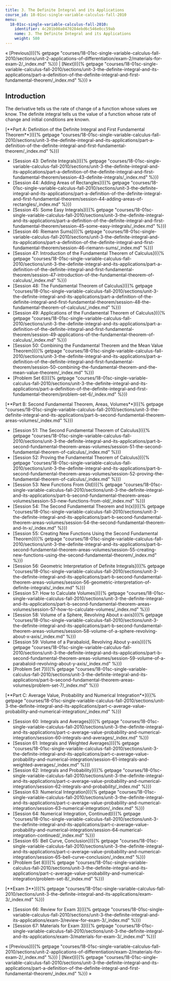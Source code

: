 ```yaml
---
title: 3. The Definite Integral and its Applications
course_id: 18-01sc-single-variable-calculus-fall-2010
menu:
  18-01sc-single-variable-calculus-fall-2010:
    identifier: 4c201b00a0470284ebd6c546e0cc59ab
    name: 3. The Definite Integral and its Applications
    weight: 580
---
```

« [Previous]({{% getpage "courses/18-01sc-single-variable-calculus-fall-2010/sections/unit-2-applications-of-differentiation/exam-2/materials-for-exam-2/_index.md" %}}) | [Next]({{% getpage "courses/18-01sc-single-variable-calculus-fall-2010/sections/unit-3-the-definite-integral-and-its-applications/part-a-definition-of-the-definite-integral-and-first-fundamental-theorem/_index.md" %}}) »

Introduction
------------

The derivative tells us the rate of change of a function whose values we know. The definite integral tells us the value of a function whose rate of change and initial conditions are known.

[\*\*Part A: Definition of the Definite Integral and First Fundamental Theorem\*\*]({{% getpage "courses/18-01sc-single-variable-calculus-fall-2010/sections/unit-3-the-definite-integral-and-its-applications/part-a-definition-of-the-definite-integral-and-first-fundamental-theorem/_index.md" %}})

*   [Session 43: Definite Integrals]({{% getpage "courses/18-01sc-single-variable-calculus-fall-2010/sections/unit-3-the-definite-integral-and-its-applications/part-a-definition-of-the-definite-integral-and-first-fundamental-theorem/session-43-definite-integrals/_index.md" %}})
*   [Session 44: Adding Areas of Rectangles]({{% getpage "courses/18-01sc-single-variable-calculus-fall-2010/sections/unit-3-the-definite-integral-and-its-applications/part-a-definition-of-the-definite-integral-and-first-fundamental-theorem/session-44-adding-areas-of-rectangles/_index.md" %}})
*   [Session 45: Some Easy Integrals]({{% getpage "courses/18-01sc-single-variable-calculus-fall-2010/sections/unit-3-the-definite-integral-and-its-applications/part-a-definition-of-the-definite-integral-and-first-fundamental-theorem/session-45-some-easy-integrals/_index.md" %}})
*   [Session 46: Riemann Sums]({{% getpage "courses/18-01sc-single-variable-calculus-fall-2010/sections/unit-3-the-definite-integral-and-its-applications/part-a-definition-of-the-definite-integral-and-first-fundamental-theorem/session-46-riemann-sums/_index.md" %}})
*   [Session 47: Introduction of the Fundamental Theorem of Calculus]({{% getpage "courses/18-01sc-single-variable-calculus-fall-2010/sections/unit-3-the-definite-integral-and-its-applications/part-a-definition-of-the-definite-integral-and-first-fundamental-theorem/session-47-introduction-of-the-fundamental-theorem-of-calculus/_index.md" %}})
*   [Session 48: The Fundamental Theorem of Calculus]({{% getpage "courses/18-01sc-single-variable-calculus-fall-2010/sections/unit-3-the-definite-integral-and-its-applications/part-a-definition-of-the-definite-integral-and-first-fundamental-theorem/session-48-the-fundamental-theorem-of-calculus/_index.md" %}})
*   [Session 49: Applications of the Fundamental Theorem of Calculus]({{% getpage "courses/18-01sc-single-variable-calculus-fall-2010/sections/unit-3-the-definite-integral-and-its-applications/part-a-definition-of-the-definite-integral-and-first-fundamental-theorem/session-49-applications-of-the-fundamental-theorem-of-calculus/_index.md" %}})
*   [Session 50: Combining the Fundamental Theorem and the Mean Value Theorem]({{% getpage "courses/18-01sc-single-variable-calculus-fall-2010/sections/unit-3-the-definite-integral-and-its-applications/part-a-definition-of-the-definite-integral-and-first-fundamental-theorem/session-50-combining-the-fundamental-theorem-and-the-mean-value-theorem/_index.md" %}})
*   [Problem Set 6]({{% getpage "courses/18-01sc-single-variable-calculus-fall-2010/sections/unit-3-the-definite-integral-and-its-applications/part-a-definition-of-the-definite-integral-and-first-fundamental-theorem/problem-set-6/_index.md" %}})

[\*\*Part B: Second Fundamental Theorem, Areas, Volumes\*\*]({{% getpage "courses/18-01sc-single-variable-calculus-fall-2010/sections/unit-3-the-definite-integral-and-its-applications/part-b-second-fundamental-theorem-areas-volumes/_index.md" %}})

*   [Session 51: The Second Fundamental Theorem of Calculus]({{% getpage "courses/18-01sc-single-variable-calculus-fall-2010/sections/unit-3-the-definite-integral-and-its-applications/part-b-second-fundamental-theorem-areas-volumes/session-51-the-second-fundamental-theorem-of-calculus/_index.md" %}})
*   [Session 52: Proving the Fundamental Theorem of Calculus]({{% getpage "courses/18-01sc-single-variable-calculus-fall-2010/sections/unit-3-the-definite-integral-and-its-applications/part-b-second-fundamental-theorem-areas-volumes/session-52-proving-the-fundamental-theorem-of-calculus/_index.md" %}})
*   [Session 53: New Functions From Old]({{% getpage "courses/18-01sc-single-variable-calculus-fall-2010/sections/unit-3-the-definite-integral-and-its-applications/part-b-second-fundamental-theorem-areas-volumes/session-53-new-functions-from-old/_index.md" %}})
*   [Session 54: The Second Fundamental Theorem and ln(x)]({{% getpage "courses/18-01sc-single-variable-calculus-fall-2010/sections/unit-3-the-definite-integral-and-its-applications/part-b-second-fundamental-theorem-areas-volumes/session-54-the-second-fundamental-theorem-and-ln-x/_index.md" %}})
*   [Session 55: Creating New Functions Using the Second Fundamental Theorem]({{% getpage "courses/18-01sc-single-variable-calculus-fall-2010/sections/unit-3-the-definite-integral-and-its-applications/part-b-second-fundamental-theorem-areas-volumes/session-55-creating-new-functions-using-the-second-fundamental-theorem/_index.md" %}})
*   [Session 56: Geometric Interpretation of Definite Integrals]({{% getpage "courses/18-01sc-single-variable-calculus-fall-2010/sections/unit-3-the-definite-integral-and-its-applications/part-b-second-fundamental-theorem-areas-volumes/session-56-geometric-interpretation-of-definite-integrals/_index.md" %}})
*   [Session 57: How to Calculate Volumes]({{% getpage "courses/18-01sc-single-variable-calculus-fall-2010/sections/unit-3-the-definite-integral-and-its-applications/part-b-second-fundamental-theorem-areas-volumes/session-57-how-to-calculate-volumes/_index.md" %}})
*   [Session 58: Volume of a Sphere, Revolving About x-axis]({{% getpage "courses/18-01sc-single-variable-calculus-fall-2010/sections/unit-3-the-definite-integral-and-its-applications/part-b-second-fundamental-theorem-areas-volumes/session-58-volume-of-a-sphere-revolving-about-x-axis/_index.md" %}})
*   [Session 59: Volume of a Parabaloid, Revolving About y-axis]({{% getpage "courses/18-01sc-single-variable-calculus-fall-2010/sections/unit-3-the-definite-integral-and-its-applications/part-b-second-fundamental-theorem-areas-volumes/session-59-volume-of-a-parabaloid-revolving-about-y-axis/_index.md" %}})
*   [Problem Set 7]({{% getpage "courses/18-01sc-single-variable-calculus-fall-2010/sections/unit-3-the-definite-integral-and-its-applications/part-b-second-fundamental-theorem-areas-volumes/problem-set-7/_index.md" %}})

[\*\*Part C: Average Value, Probability and Numerical Integration\*\*]({{% getpage "courses/18-01sc-single-variable-calculus-fall-2010/sections/unit-3-the-definite-integral-and-its-applications/part-c-average-value-probability-and-numerical-integration/_index.md" %}})

*   [Session 60: Integrals and Averages]({{% getpage "courses/18-01sc-single-variable-calculus-fall-2010/sections/unit-3-the-definite-integral-and-its-applications/part-c-average-value-probability-and-numerical-integration/session-60-integrals-and-averages/_index.md" %}})
*   [Session 61: Integrals and Weighted Averages]({{% getpage "courses/18-01sc-single-variable-calculus-fall-2010/sections/unit-3-the-definite-integral-and-its-applications/part-c-average-value-probability-and-numerical-integration/session-61-integrals-and-weighted-averages/_index.md" %}})
*   [Session 62: Integrals and Probability]({{% getpage "courses/18-01sc-single-variable-calculus-fall-2010/sections/unit-3-the-definite-integral-and-its-applications/part-c-average-value-probability-and-numerical-integration/session-62-integrals-and-probability/_index.md" %}})
*   [Session 63: Numerical Integration]({{% getpage "courses/18-01sc-single-variable-calculus-fall-2010/sections/unit-3-the-definite-integral-and-its-applications/part-c-average-value-probability-and-numerical-integration/session-63-numerical-integration/_index.md" %}})
*   [Session 64: Numerical Integration, Continued]({{% getpage "courses/18-01sc-single-variable-calculus-fall-2010/sections/unit-3-the-definite-integral-and-its-applications/part-c-average-value-probability-and-numerical-integration/session-64-numerical-integration-continued/_index.md" %}})
*   [Session 65: Bell Curve, Conclusion]({{% getpage "courses/18-01sc-single-variable-calculus-fall-2010/sections/unit-3-the-definite-integral-and-its-applications/part-c-average-value-probability-and-numerical-integration/session-65-bell-curve-conclusion/_index.md" %}})
*   [Problem Set 8]({{% getpage "courses/18-01sc-single-variable-calculus-fall-2010/sections/unit-3-the-definite-integral-and-its-applications/part-c-average-value-probability-and-numerical-integration/problem-set-8/_index.md" %}})

[\*\*Exam 3\*\*]({{% getpage "courses/18-01sc-single-variable-calculus-fall-2010/sections/unit-3-the-definite-integral-and-its-applications/exam-3/_index.md" %}})

*   [Session 66: Review for Exam 3]({{% getpage "courses/18-01sc-single-variable-calculus-fall-2010/sections/unit-3-the-definite-integral-and-its-applications/exam-3/review-for-exam-3/_index.md" %}})
*   [Session 67: Materials for Exam 3]({{% getpage "courses/18-01sc-single-variable-calculus-fall-2010/sections/unit-3-the-definite-integral-and-its-applications/exam-3/materials-for-exam-3/_index.md" %}})

« [Previous]({{% getpage "courses/18-01sc-single-variable-calculus-fall-2010/sections/unit-2-applications-of-differentiation/exam-2/materials-for-exam-2/_index.md" %}}) | [Next]({{% getpage "courses/18-01sc-single-variable-calculus-fall-2010/sections/unit-3-the-definite-integral-and-its-applications/part-a-definition-of-the-definite-integral-and-first-fundamental-theorem/_index.md" %}}) »